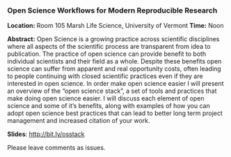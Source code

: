
###  Open Science Workflows for Modern Reproducible Research

**Location:** Room 105 Marsh Life Science, University of Vermont
**Time:** Noon

**Abstract:** 
Open Science is a growing practice across scientific disciplines where all aspects of the scientific process are transparent from idea to publication.  The practice of open science can provide benefit to both individual scientists and their field as a whole.  Despite these benefits open science can suffer from apparent and real opportunity costs, often leading to people continuing with closed scientific practices even if they are interested in open science.  In order make open science easier I will present an overview of the “open science stack”, a set of tools and practices that make doing open science easier.  I will discuss each element of open science and some of it’s benefits, along with examples of how you can adopt open science best practices that can lead to better long term project management and increased citation of your work.

**Slides**: http://bit.ly/osstack

Please leave comments as issues.

